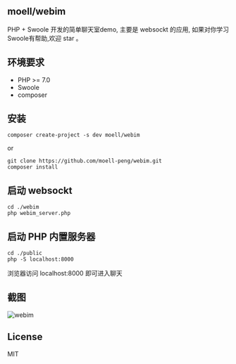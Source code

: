 ## moell/webim
PHP + Swoole 开发的简单聊天室demo, 主要是 websockt 的应用, 如果对你学习Swoole有帮助,欢迎 star 。

## 环境要求
* PHP >= 7.0
* Swoole
* composer
## 安装
```
composer create-project -s dev moell/webim
```
or
```
git clone https://github.com/moell-peng/webim.git
composer install
```

## 启动 websockt
```
cd ./webim
php webim_server.php
```

## 启动 PHP 内置服务器
```
cd ./public
php -S localhost:8000
```
浏览器访问 localhost:8000 即可进入聊天

## 截图
![webim](http://moell.cn/uploads/webim/show.png "webim")

## License
MIT
